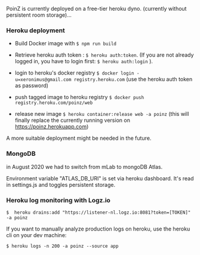 

PoinZ is currently deployed on a free-tier heroku dyno. (currently without persistent room storage)...



### Heroku deployment

* Build Docker image with ```$ npm run build```

* Retrieve heroku auth token : ```$ heroku auth:token```. (If you are not already logged in, you have to login first: ```$ heroku auth:login``` ).

* login to heroku's docker registry ```$ docker login -u=xeronimus@gmail.com registry.heroku.com``` (use the heroku auth token as password)

* push tagged image to heroku registry ```$ docker push registry.heroku.com/poinz/web```

* release new image ```$ heroku container:release web -a poinz``` (this will finally replace the currently running version on https://poinz.herokuapp.com)


A more suitable deployment might be needed in the future.

### MongoDB

in August 2020 we had to switch from mLab to mongoDB Atlas.

Environment variable "ATLAS_DB_URI" is set via heroku dashboard. It's read in settings.js and toggles persistent storage.
 
### Heroku log monitoring with Logz.io

```$  heroku drains:add "https://listener-nl.logz.io:8081?token=[TOKEN]" -a poinz```

If you want to manually analyze production logs on heroku, use the heroku cli on your dev machine:

```$ heroku logs -n 200 -a poinz --source app```
